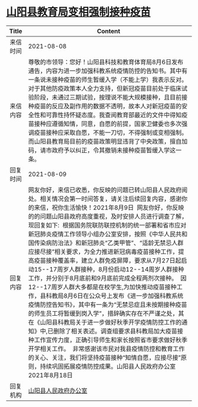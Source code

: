 # <a href="http://www.shangluo.gov.cn/zmhd/ldxxxx.jsp?urltype=leadermail.LeaderMailContentUrl&wbtreeid=1112&leadermailid=7638">山阳县教育局变相强制接种疫苗</a>
|Title|Content|
|:---:|---|
|来信时间|2021-08-08|
|来信内容|尊敬的市领导：您好！山阳县科技和教育体育局8月6日发布通告，内容为进一步加强科教系统疫情防控的告知书。其中有一条说未接种疫苗的师生暂缓入学（不能上学）我表示反对。对于其他防疫政策本人全力支持，但新冠疫苗目前处于临床试验阶段，未通过三期试验，按理说不能大规模接种，且目前接种疫苗的反应及副作用的数据不透明，故本人对新冠疫苗的安全性和可靠性持怀疑态度。我查阅教育部最近的文件中得知疫苗接种应遵循知情，同意，自愿的前提，国家卫健委也多次强调疫苗接种应采取自愿，不能一刀切，不得强制或变相强制。而山阳县教育局目前的疫苗政策明显违背了中央政策，擅自加码，请市政府予以纠正，令其撤销未接种疫苗暂缓入学这一条。|
|回复时间|2021-08-09|
|回复内容|网友你好，来信已收悉，你反映的问题已转山阳县人民政府阅处。相关情况会第一时间答复，请关注后续回复内容，感谢你的来信，祝你生活愉快！2021年8月9日  网友你好，你反映的的问题山阳县政府高度重视，及时安排人员进行调查了解，现回复如下:  根据国务院联防联控机制的统一部署和省市应对新冠肺炎疫情工作领导小组办公室安排，按照《中华人民共和国传染病防治法》和新冠肺炎“乙类甲管”、“适龄无禁忌人群应接尽接”相关要求，为全力推进新冠病毒疫苗接种工作，提高疫苗接种覆盖率，建立人群免疫屏障，要求从7月27日起启动15--17周岁人群接种，8月份启动12--14周岁人群接种工作，并分别于8月底前和9月底前完成全程两剂次接种。  因12--17周岁人群大多都是在校学生,为加快推动疫苗接种工作，县科教局8月6日在公众号上发布《进一步加强科教系统疫情防控告知书》，其中有一条为“无禁忌症且未按期接种疫苗的师生员工将暂缓到岗入学”，措辞确实存在不严谨之处，其在《山阳县科教局关于进一步做好秋季开学疫情防控工作的通知》中,已删除了相关表述。调查组要求县科教局加大疫苗接种工作宣传力度，正确引导师生和家长按照省市要求做好秋季开学相关工作。  非常感谢该市民对我县疫情防控和教育工作的关心、关注，我们将坚持疫苗接种“知情自愿，应接尽接”原则，持续巩固拓展疫情防控成果。山阳县人民政府办公室2021年8月18日|
|回复机构|<a href="../../categories/agencies/山阳县人民政府办公室.md">山阳县人民政府办公室</a>|
